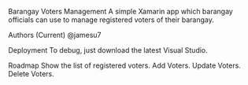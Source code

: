 Barangay Voters Management
A simple Xamarin app which barangay officials can use to manage registered voters of their barangay.

Authors (Current)
@jamesu7

Deployment
To debug, just download the latest Visual Studio.

Roadmap
Show the list of registered voters.
Add Voters.
Update Voters.
Delete Voters.
